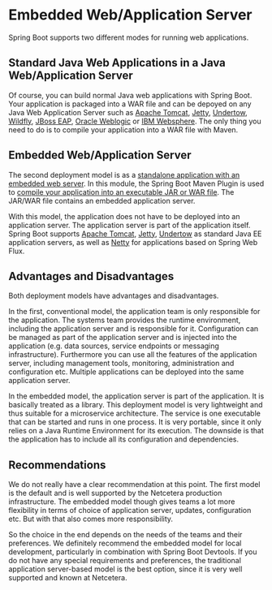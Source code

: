 # Embedded Web/Application Server

Spring Boot supports two different modes for running web applications.

## Standard Java Web Applications in a Java Web/Application Server

Of course, you can build normal Java web applications with Spring Boot. Your application is packaged into a WAR file and
can be depoyed on any Java Web Application Server such as [Apache Tomcat](http://tomcat.apache.org),
[Jetty](https://www.eclipse.org/jetty/), [Undertow](http://undertow.io), [Wildfly](http://wildfly.org),
[JBoss EAP](https://developers.redhat.com/products/eap),
[Oracle Weblogic](http://www.oracle.com/technetwork/middleware/weblogic/overview/index.html) or
[IBM Websphere](https://www.ibm.com/cloud/websphere-application-platform). The only thing you need to do is to compile
your application into a WAR file with Maven.

## Embedded Web/Application Server

The second deployment model is as a
[standalone application with an embedded web server](https://docs.spring.io/spring-boot/docs/current/reference/htmlsingle/#boot-features-embedded-container).
In this module, the Spring Boot Maven Plugin is used to
[compile your application into an executable JAR or WAR file](https://docs.spring.io/spring-boot/docs/current/reference/htmlsingle/#build-tool-plugins-maven-packaging).
The JAR/WAR file contains an embedded application server.

With this model, the application does not have to be deployed into an application server. The application server is part
of the application itself. Spring Boot supports [Apache Tomcat](http://tomcat.apache.org),
[Jetty](https://www.eclipse.org/jetty/), [Undertow](http://undertow.io) as standard Java EE application servers, as well
as [Netty](https://netty.io) for applications based on Spring Web Flux.

## Advantages and Disadvantages

Both deployment models have advantages and disadvantages.

In the first, conventional model, the application team is only responsible for the application. The systems team
provides the runtime environment, including the application server and is responsible for it. Configuration can be
managed as part of the application server and is injected into the application (e.g. data sources, service endpoints
or messaging infrastructure). Furthermore you can use all the features of the application server, including management
tools, monitoring, administration and configuration etc. Multiple applications can be deployed into the same application
server.

In the embedded model, the application server is part of the application. It is basically treated as a library. This
deployment model is very lightweight and thus suitable for a microservice architecture. The service is one executable
that can be started and runs in one process. It is very portable, since it only relies on a Java Runtime Environment
for its execution. The downside is that the application has to include all its configuration and dependencies.

## Recommendations

We do not really have a clear recommendation at this point. The first model is the default and is well supported by the
Netcetera production infrastructure. The embedded model though gives teams a lot more flexibility in terms of choice
of application server, updates, configuration etc. But with that also comes more responsibility.

So the choice in the end depends on the needs of the teams and their preferences. We definitely recommend the embedded
model for local development, particularly in combination with Spring Boot Devtools. If you do not have any special
requirements and preferences, the traditional application server-based model is the best option, since it is very well
supported and known at Netcetera.
